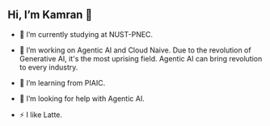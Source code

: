 ## Hi, I’m Kamran 👋

<!--
**KamranSW/KamranSW** is a ✨ _special_ ✨ repository because its `README.md` (this file) appears on your GitHub profile.
-->

- 🏫 I’m currently studying at NUST-PNEC.
  
- 🔭 I’m working on Agentic AI and Cloud Naive.
   Due to the revolution of Generative AI, it's the most uprising field. Agentic AI can bring revolution to every industry.
- 🌱 I’m learning from PIAIC.
- 🤔 I’m looking for help with Agentic AI.

- ⚡ I like Latte.
